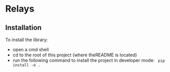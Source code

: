 # Relays


## Installation

To install the library:
- open a cmd shell
- cd to the root of this project (where theREADME is located)
- run the following command to install the project in developer mode:
` pip install -e .`
